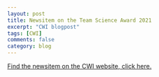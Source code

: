 ```yaml
---
layout: post
title: Newsitem on the Team Science Award 2021
excerpt: "CWI blogpost"
tags: [CWI]
comments: false
category: blog
---
```


[Find the newsitem on the CWI website, click here.](https://www.cwi.nl/en/news/nwo-team-science-award-for-cwi-and-research-partners/) 
